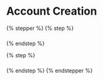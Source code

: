 # Account Creation

{% stepper %}
{% step %}
###


{% endstep %}

{% step %}
###


{% endstep %}
{% endstepper %}

